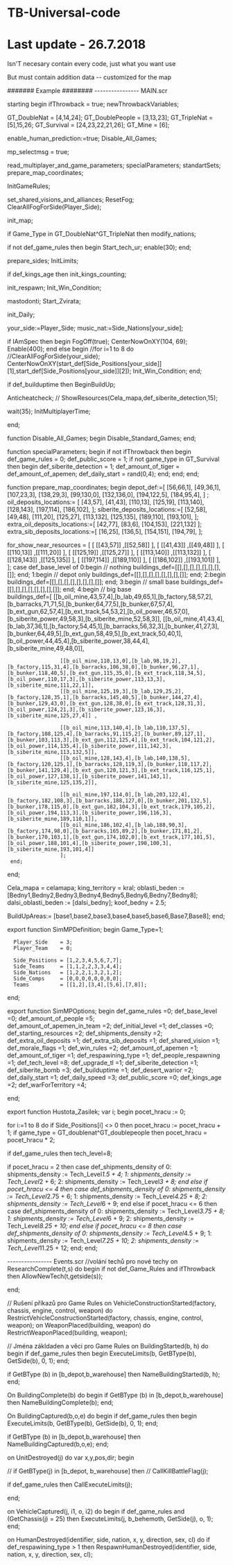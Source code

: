 # TB-Universal-code
# Last update - 26.7.2018
Isn'T necesary contain every code, just what you want use

But must contain addition data   --  customized for the map

#######  Example  ########
----------------    MAIN.scr

starting
begin
  ifThrowback = true;
  newThrowbackVariables;

  GT_DoubleNat = [4,14,24];
  GT_DoublePeople = [3,13,23];
  GT_TripleNat = [5],15,26;
  GT_Survival = [24,23,22,21,26];
  GT_Mine = [6];

  enable_human_prediction:=true;
  Disable_All_Games;

  mp_selectmsg = true;

  read_multiplayer_and_game_parameters;
  specialParameters;
  standartSets;
  prepare_map_coordinates;

  InitGameRules;

  set_shared_visions_and_alliances;
  ResetFog;
  ClearAllFogForSide(Player_Side);

  init_map;

  if Game_Type in GT_DoubleNat^GT_TripleNat then
    modify_nations;

  if not def_game_rules then
  begin
    Start_tech_ur;
    enable(30);
  end;

  prepare_sides;
  InitLimits;

  if  def_kings_age then
    init_kings_counting;

  init_respawn;
  Init_Win_Condition;

  mastodonti;
  Start_Zvirata;

  init_Daily;

  your_side:=Player_Side;
  music_nat:=Side_Nations[your_side];

  if IAmSpec then
    begin
      FogOff(true);
      CenterNowOnXY(104, 69);
      Enable(400);
    end
  else
    begin
      //for i=1 to 8 do
      //ClearAllFogForSide(your_side);
      CenterNowOnXY(start_def[Side_Positions[your_side]][1],start_def[Side_Positions[your_side]][2]);
      Init_Win_Condition;
    end;

  if def_builduptime then
    BeginBuildUp;

  Anticheatcheck;
//  ShowResources(Cela_mapa,def_siberite_detection,15);

  wait(35);
  InitMultiplayerTime;

end;

function Disable_All_Games;
begin
  Disable_Standard_Games;
end;

function specialParameters;
begin
  if not ifThrowback then
  begin
    def_game_rules = 0;
    def_public_score = 1;
    if not game_type in GT_Survival then
    begin
      def_siberite_detection = 1;
      def_amount_of_tiger = def_amount_of_apemen;
      def_daily_start = rand(0,4);
    end;
  end;
end;

function prepare_map_coordinates;
begin
  depot_def:=[ [56,66,1], [49,36,1], [107,23,3], [138,29,3], [99,130,0], [132,136,0], [194,122,5], [184,95,4],   ] ;
  oil_deposits_locations:=     [ [43,57], [41,43], [110,13], [125,19], [113,140], [128,143], [197,114], [186,102], ];
  siberite_deposits_locations:=[ [52,58],  [49,48],  [111,20], [125,27], [113,132], [125,135], [189,110], [193,101], ];
  extra_oil_deposits_locations:=[ [42,77], [83,6], [104,153], [221,132] ];
  extra_sib_deposits_locations:=[ [16,25], [136,5], [154,151], [194,79], ];

  for_show_near_resources = [ [ [[43,57]]             ,[[52,58]] ],
                              [ [[41,43]]             ,[[49,48]] ],
                              [ [[110,13]]            ,[[111,20]] ],
                              [ [[125,19]]            ,[[125,27]] ],
                              [ [[113,140]]           ,[[113,132]] ],
                              [ [[128,143]]           ,[[125,135]] ],
                              [ [[197,114]]           ,[[189,110]] ],
                              [ [[186,102]]           ,[[193,101]] ],  ];
  case def_base_level of
   0:begin // nothing
       buildings_def=[[],[],[],[],[],[],[],[]];
     end;
   1:begin // depot only
       buildings_def=[[],[],[],[],[],[],[],[]];
     end;
   2:begin
       buildings_def=[[],[],[],[],[],[],[],[]];
     end;
   3:begin // small base
      buildings_def=[[],[],[],[],[],[],[],[]];
     end;
  4:begin // big base             
       buildings_def=[
                     [[b_oil_mine,43,57,4],[b_lab,49,65,1],[b_factory,58,57,2],[b_barracks,71,71,5],[b_bunker,64,77,5],[b_bunker,67,57,4],[b_ext_gun,62,57,4],[b_ext_track,54,53,2],[b_oil_power,46,57,0],[b_siberite_power,49,58,3],[b_siberite_mine,52,58,3]],
                     [[b_oil_mine,41,43,4],[b_lab,37,36,1],[b_factory,54,45,1],[b_barracks,56,32,3],[b_bunker,41,27,3],[b_bunker,64,49,5],[b_ext_gun,58,49,5],[b_ext_track,50,40,1],[b_oil_power,44,45,4],[b_siberite_power,38,44,4],[b_siberite_mine,49,48,0]],

                     [[b_oil_mine,110,13,0],[b_lab,98,19,2],[b_factory,115,31,4],[b_barracks,106,38,0],[b_bunker,96,27,1],[b_bunker,118,40,5],[b_ext_gun,115,35,0],[b_ext_track,118,34,5],[b_oil_power,110,17,3],[b_siberite_power,113,13,3],[b_siberite_mine,111,22,1]],
                     [[b_oil_mine,125,19,3],[b_lab,129,25,2],[b_factory,128,35,1],[b_barracks,145,40,5],[b_bunker,144,27,4],[b_bunker,129,43,0],[b_ext_gun,128,38,0],[b_ext_track,128,31,3],[b_oil_power,124,21,3],[b_siberite_power,123,16,3],[b_siberite_mine,125,27,4]] ,

                     [[b_oil_mine,113,140,4],[b_lab,110,137,5],[b_factory,108,125,4],[b_barracks,91,115,2],[b_bunker,89,127,1],[b_bunker,103,113,3],[b_ext_gun,112,125,4],[b_ext_track,104,121,2],[b_oil_power,114,135,4],[b_siberite_power,111,142,3],[b_siberite_mine,113,132,5]],
                     [[b_oil_mine,128,143,4],[b_lab,140,138,5],[b_factory,120,125,1],[b_barracks,128,119,3],[b_bunker,118,117,2],[b_bunker,141,129,4],[b_ext_gun,120,121,3],[b_ext_track,116,125,1],[b_oil_power,127,138,1],[b_siberite_power,141,143,1],[b_siberite_mine,125,135,2]],

                     [[b_oil_mine,197,114,0],[b_lab,203,122,4],[b_factory,182,108,3],[b_barracks,188,127,0],[b_bunker,201,132,5],[b_bunker,178,115,0],[b_ext_gun,182,104,3],[b_ext_track,179,105,2],[b_oil_power,194,113,3],[b_siberite_power,196,116,3],[b_siberite_mine,189,110,1]],
                     [[b_oil_mine,186,102,4],[b_lab,188,90,3],[b_factory,174,98,0],[b_barracks,165,89,2],[b_bunker,171,81,2],[b_bunker,170,103,1],[b_ext_gun,174,102,0],[b_ext_track,177,101,5],[b_oil_power,188,101,4],[b_siberite_power,190,100,3],[b_siberite_mine,193,101,4]]
                     ];
     end;
  end;

  Cela_mapa = celamapa;
  king_territory = kral;
  oblasti_beden := [Bedny1,Bedny2,Bedny3,Bedny4,Bedny5,Bedny6,Bedny7,Bedny8];
  dalsi_oblasti_beden := [dalsi_bedny];
  koof_bedny = 2.5;

  BuildUpAreas:= [base1,base2,base3,base4,base5,base6,Base7,Base8];
end;

export function SimMPDefinition;
begin
      Game_Type=1;

      Player_Side    = 3;
      Player_Team    = 0;

      Side_Positions = [1,2,3,4,5,6,7,7];
      Side_Teams     = [1,1,2,2,3,3,4,4];
      Side_Nations   = [1,2,2,1,3,2,1,2];
      Side_Comps     = [0,0,0,0,0,0,0,0];
      Teams          = [[1,2],[3,4],[5,6],[7,8]];
end;

export function SimMPOptions;
begin
      def_game_rules                   =0;
      def_base_level                   =0;
      def_amount_of_people             =5;                     
      def_amount_of_apemen_in_team     =2;
      def_initial_level                =1;
      def_classes                      =0;
      def_starting_resources           =2;
      def_shipments_density            =2;
      def_extra_oil_deposits           =1;
      def_extra_sib_deposits           =1;
      def_shared_vision                =1;
      def_morale_flags                 =1;
      def_win_rules                    =2;
      def_amount_of_apemen             =1;
      def_amount_of_tiger              =1;
      def_respawining_type             =1;
      def_people_respawning            =1;
      def_tech_level                   =8;
      def_upgrade_tl                   =1;
      def_siberite_detection           =1;
      def_siberite_bomb                =3;
      def_builduptime                  =1;
      def_desert_warior                =2;
      def_daily_start                  =1;
      def_daily_speed                  =3;
      def_public_score                 =0;
      def_kings_age                    =2;
      def_warForTerritory              =4;

end;


export function Hustota_Zasilek;
var i;
begin
  pocet_hracu := 0;

  for i:=1 to 8 do
    if Side_Positions[i] <> 0 then
       pocet_hracu := pocet_hracu + 1;
  if game_type = GT_doublenat^GT_doublepeople then
    pocet_hracu = pocet_hracu * 2;

  if def_game_rules then
     tech_level=8;

  if pocet_hracu = 2 then
    case def_shipments_density of
      0: shipments_density := Tech_Level*1.5 + 4;
      1: shipments_density := Tech_Level*2 + 6;
      2: shipments_density := Tech_Level*3 + 8;
    end
  else if pocet_hracu <= 4 then
    case def_shipments_density of
      0: shipments_density := Tech_Level*2.75 + 6;
      1: shipments_density := Tech_Level*4.25 + 8;
      2: shipments_density := Tech_Level*6 + 9;
    end
  else if pocet_hracu <= 6 then
    case def_shipments_density of
      0: shipments_density := Tech_Level*3.75 + 8;
      1: shipments_density := Tech_Level*6 + 9;
      2: shipments_density := Tech_Level*8.25 + 10;
    end
  else if pocet_hracu <= 8 then
    case def_shipments_density of
      0: shipments_density := Tech_Level*4.5 + 9;
      1: shipments_density := Tech_Level*7.25 + 10;
      2: shipments_density := Tech_Level*11.25 + 12;
    end;
end;



----------------   Events.scr
//volání techů pro nové techy
on ResearchComplete(t,s) do
begin
  if not def_Game_Rules and ifThrowback then
   AllowNewTech(t,getside(s));

end;

// Rušení příkazů pro Game Rules
on VehicleConstructionStarted(factory, chassis, engine, control, weapon) do
  RestrictVehicleConstructionStarted(factory, chassis, engine, control, weapon);
on WeaponPlaced(building, weapon) do
  RestrictWeaponPlaced(building, weapon);

// Jména zákldaden a věci pro Game Rules
on BuildingStarted(b, h) do
begin
  if def_game_rules then
  begin
    ExecuteLimits(b, GetBType(b), GetSide(b), 0, 1);
  end;               

  if GetBType (b) in [b_depot,b_warehouse] then
    NameBuildingStarted(b, h);
end;


On BuildingComplete(b) do
begin
  if GetBType (b) in [b_depot,b_warehouse] then
    NameBuildingComplete(b);
end;

On BuildingCaptured(b,o,e) do
begin
  if def_game_rules then
  begin
    ExecuteLimits(b, GetBType(b), GetSide(b), 0, 1);
  end;

  if GetBType (b) in [b_depot,b_warehouse] then
    NameBuildingCaptured(b,o,e);
end;

on UnitDestroyed(j) do
var x,y,pos,dir;
begin
 
//  if GetBType(j) in [b_depot, b_warehouse] then
//    CallKillBattleFlag(j);

  if def_game_rules then
    CallExecuteLimits(j);

end;

on VehicleCaptured(j, i1, o, i2) do
begin
  if def_game_rules and (GetChassis(j) = 25) then
    ExecuteLimits(j, b_behemoth, GetSide(j), o, 1);
end;

on HumanDestroyed(identifier, side, nation, x, y, direction, sex, cl) do
 if def_respawining_type > 1 then
  RespawnHumanDestroyed(identifier, side, nation, x, y, direction, sex, cl);
